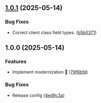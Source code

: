 ## [1.0.1](https://github.com/wittignl/sparkpost/compare/v1.0.0...v1.0.1) (2025-05-14)

### Bug Fixes

* Correct client class field types. ([b5b0371](https://github.com/wittignl/sparkpost/commit/b5b03711e197975a9c6b3b22f99e908eaab6de93))

## 1.0.0 (2025-05-14)

### Features

* Implement modernization :rocket: ([79f6bfd](https://github.com/wittignl/sparkpost/commit/79f6bfd498e7996b9d0a2dd3d4069ac593382bdb))

### Bug Fixes

* Release config ([4ed9c3a](https://github.com/wittignl/sparkpost/commit/4ed9c3a7df0a97f81289f8f74f0e337044f572a1))
